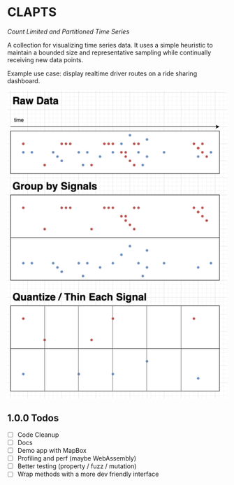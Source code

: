 # CLAPTS

*Count Limited and Partitioned Time Series*

A collection for visualizing time series data. It uses a simple heuristic to 
maintain a bounded size and representative sampling while continually receiving
new data points.

Example use case: display realtime driver routes on a ride sharing dashboard.

![diagram](./docs/img/diagram.png)

## 1.0.0 Todos

- [ ] Code Cleanup
- [ ] Docs
- [ ] Demo app with MapBox
- [ ] Profiling and perf (maybe WebAssembly)
- [ ] Better testing (property / fuzz / mutation)
- [ ] Wrap methods with a more dev friendly interface
